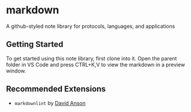 # markdown
A github-styled note library for protocols, languages, and applications 

## Getting Started
To get started using this note library, first clone into it. Open the parent folder in VS Code and press CTRL+K,V to view the markdown in a preview window.

## Recommended Extensions

* `markdownlint` by [David Anson](https://marketplace.visualstudio.com/items?itemName=DavidAnson.vscode-markdownlint)
